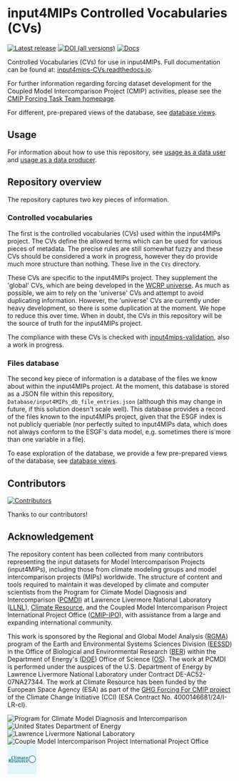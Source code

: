 <!--- --8<-- [start:header] -->
# input4MIPs Controlled Vocabularies (CVs)

[![Latest release](https://img.shields.io/badge/Latest%20release-v6.6.38-brightgreen.svg)](https://github.com/PCMDI/input4MIPs_CVs/releases/tag/v6.6.38)
[![DOI (all versions)](https://zenodo.org/badge/doi/10.5281/zenodo.12629796.svg)](https://zenodo.org/doi/10.5281/zenodo.12629796)
[![Docs](https://readthedocs.org/projects/input4MIPs-CVs/badge/?version=latest)](https://input4MIPs-CVs.readthedocs.io)

Controlled Vocabularies (CVs) for use in input4MIPs.
Full documentation can be found at: [input4mips-CVs.readthedocs.io](https://input4mips-CVs.readthedocs.io).

For further information regarding forcing dataset development
for the Coupled Model Intercomparison Project (CMIP) activities,
please see the
[CMIP Forcing Task Team homepage](https://wcrp-cmip.org/cmip7-task-teams/forcings/).

<!--- --8<-- [end:header] -->

<!--- 
    Note: different link here compared to in `docs/` 
    so that the link renders correctly on the GitHub homepage 
-->
For different, pre-prepared views of the database,
see 
[database views](https://input4MIPs-CVs.readthedocs.io/en/latest/database-views/).

## Usage

<!--- 
    Note: point to rendered docs 
    to avoid link rendering issues on the GitHub homepage 
-->

For information about how to use this repository,
see 
[usage as a data user](https://input4MIPs-CVs.readthedocs.io/en/latest/usage-data-user/#usage-as-a-data-user)
and [usage as a data producer](https://input4MIPs-CVs.readthedocs.io/en/latest/usage-data-producer/#usage-as-a-data-producer).

<!--- --8<-- [start:repository-overview] -->
## Repository overview

The repository captures two key pieces of information.

### Controlled vocabularies

The first is the controlled vocabularies (CVs) used within the input4MIPs project.
The CVs define the allowed terms which can be used for various pieces of metadata.
The precise rules are still somewhat fuzzy 
and these CVs should be considered a work in progress,
however they do provide much more structure than nothing.
These live in the `CVs` directory.

These CVs are specific to the input4MIPs project.
They supplement the 'global' CVs, which are being developed in the
[WCRP universe](https://github.com/WCRP-CMIP/WCRP-universe).
As much as possible, we aim to rely on the 'universe' CVs
and attempt to avoid duplicating information.
However, the 'universe' CVs are currently under heavy development,
so there is some duplication at the moment.
We hope to reduce this over time.
When in doubt, the CVs in this repository will be the source of truth for the input4MIPs project.

The compliance with these CVs is checked with
[input4mips-validation](https://github.com/climate-resource/input4mips_validation),
also a work in progress.

### Files database

The second key piece of information is a database of the files we know about within the input4MIPs project.
At the moment, this database is stored as a JSON file within this repository,
`Database/input4MIPs_db_file_entries.json`
(although this may change in future, if this solution doesn't scale well).
This database provides a record of the files known to the input4MIPs project,
given that the ESGF index is not publicly queriable 
(nor perfectly suited to input4MIPs data, 
which does not always conform to the ESGF's data model, 
e.g. sometimes there is more than one variable in a file).

To ease exploration of the database, 
we provide a few pre-prepared views of the database,
see [database views](https://input4MIPs-CVs.readthedocs.io/en/latest/database-views/).
<!--- --8<-- [end:repository-overview] -->

## Contributors

<!--- --8<-- [start:contributors] -->
[![Contributors](https://contrib.rocks/image?repo=PCMDI/input4MIPs_CVs)](https://github.com/PCMDI/input4MIPs_CVs/graphs/contributors)

Thanks to our contributors!
<!--- --8<-- [end:contributors] -->

## Acknowledgement

<!--- --8<-- [start:acknowledgement] -->
The repository content has been collected from many contributors 
representing the input datasets for Model Intercomparison Projects (input4MIPs), 
including those from climate modeling groups and model intercomparison projects (MIPs) worldwide. 
The structure of content and tools required to maintain it was developed by climate 
and computer scientists from the Program for Climate Model Diagnosis and Intercomparison ([PCMDI](https://pcmdi.llnl.gov/)) 
at Lawrence Livermore National Laboratory ([LLNL](https://www.llnl.gov/)), 
[Climate Resource](https://www.climate-resource.com/), 
and the Coupled Model Intercomparison Project International Project Office ([CMIP-IPO](https://wcrp-cmip.org/cmip-governance/project-office/)), 
with assistance from a large and expanding international community.

This work is sponsored by the Regional and Global Model Analysis ([RGMA](https://climatemodeling.science.energy.gov/program/regional-global-model-analysis)) 
program of the Earth and Environmental Systems Sciences Division ([EESSD](https://science.osti.gov/ber/Research/eessd)) 
in the Office of Biological and Environmental Research ([BER](https://science.osti.gov/ber)) 
within the Department of Energy's ([DOE](https://www.energy.gov/))
Office of Science ([OS](https://science.osti.gov/)). 
The work at PCMDI is performed 
under the auspices of the U.S. Department of Energy by Lawrence Livermore National Laboratory under Contract DE-AC52-07NA27344.
The work at Climate Resource has been funded by the European Space Agency (ESA) 
as part of the 
[GHG Forcing For CMIP project](https://climate.esa.int/en/supporting-modelling/cmip-forcing-ghg-concentrations/)
of the Climate Change Initiative (CCI) (ESA Contract No. 4000146681/24/I-LR-cl).
<!--- --8<-- [end:acknowledgement] -->

<!--- 
    Note: different link here compared to in `docs/` 
    so that the link renders correctly on the GitHub homepage 
-->
<p>
    <img src="https://pcmdi.github.io/assets/PCMDI/100px-PCMDI-Logo-NoText-square-png8.png"
         width="65"
         style="margin-right: 30px"
         title="Program for Climate Model Diagnosis and Intercomparison"
         alt="Program for Climate Model Diagnosis and Intercomparison"
    >&nbsp;
    <img src="https://pcmdi.github.io/assets/DOE/480px-DOE_Seal_Color.png"
         width="65"
         style="margin-right: 30px"
         title="United States Department of Energy"
         alt="United States Department of Energy"
    >&nbsp;
    <img src="https://pcmdi.github.io/assets/LLNL/212px-LLNLiconPMS286-WHITEBACKGROUND.png"
         width="65"
         style="margin-right: 30px"
         title="Lawrence Livermore National Laboratory"
         alt="Lawrence Livermore National Laboratory"
    >&nbsp;
    <img src="https://pcmdi.github.io/assets/CMIP/100px-CMIP_Logo_RGB_Positive-square-96dpi.png"
         width="65"
         style="margin-right: 30px"
         title="Couple Model Intercomparison Project International Project Office"
         alt="Couple Model Intercomparison Project International Project Office"
    >&nbsp;
    <img src="https://raw.githubusercontent.com/PCMDI/input4MIPs_CVs/main/docs/assets/CR_Logo%20_Square_400x400.png"
         width="65"
         style="margin-right: 30px"
         title="Climate Resource"
         alt="Climate Resource"
    >
</p>
